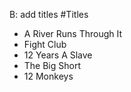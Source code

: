 B: add titles
#Titles
- A River Runs Through It
- Fight Club
- 12 Years A Slave
- The Big Short
- 12 Monkeys

